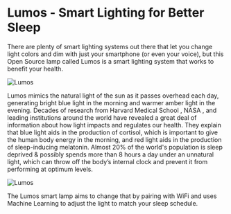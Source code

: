 # Lumos - Smart Lighting for Better Sleep
There are plenty of smart lighting systems out there that let you change light colors and dim with just your smartphone (or even your voice), but this Open Source lamp called Lumos is a smart lighting system that works to benefit your health.

![Lumos](https://cdn.instructables.com/FQ5/3NJE/J5CQ8M4Y/FQ53NJEJ5CQ8M4Y.MEDIUM.jpg)

Lumos mimics the natural light of the sun as it passes overhead each day, generating bright blue light in the morning and warmer amber light in the evening.
Decades of research from Harvard Medical School , NASA , and leading institutions around the world have revealed a great deal of information about how light impacts and regulates our health. They explain that blue light aids in the production of cortisol, which is important to give the human body energy in the morning, and red light aids in the production of sleep-inducing melatonin.
Almost 20% of the world's population is sleep deprived & possibly spends more than 8 hours a day under an unnatural light, which can throw off the body’s internal clock and prevent it from performing at optimum levels.

![Lumos](https://cdn.instructables.com/F7O/ISPS/J58FSAMC/F7OISPSJ58FSAMC.LARGE.jpg)

The Lumos smart lamp aims to change that by pairing with WiFi and uses Machine Learning to adjust the light to match your sleep schedule.
